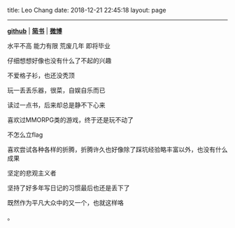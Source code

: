 title: Leo Chang
date: 2018-12-21 22:45:18
layout: page

---

[**github**](https://github.com/warmso)  |  [**简书**](https://www.jianshu.com/u/14dd3b028ffe)  |  [**微博**](https://weibo.com/u/2616412782)

水平不高 能力有限 荒废几年 即将毕业

仔细想想好像也没有什么了不起的兴趣

不爱格子衫，也还没秃顶

玩一丢丢乐器，很菜，自娱自乐而已

读过一点书，后来却总是静不下心来

喜欢过MMORPG类的游戏，终于还是玩不动了

不怎么立flag

喜欢尝试各种各样的折腾，折腾许久也好像除了踩坑经验略丰富以外，也没有什么成果

坚定的悲观主义者

坚持了好多年写日记的习惯最后也还是丢下了

既然作为平凡大众中的又一个，也就这样咯

。
